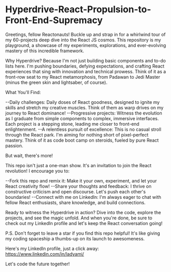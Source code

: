 # Hyperdrive-React-Propulsion-to-Front-End-Supremacy
Greetings, fellow Reactonauts!
Buckle up and strap in for a whirlwind tour of my 60-projects deep dive into the React JS cosmos. This repository is my playground, a showcase of my experiments, explorations, and ever-evolving mastery of this incredible framework.

Why Hyperdrive?
Because I'm not just building basic components and to-do lists here. I'm pushing boundaries, defying expectations, and crafting React experiences that sing with innovation and technical prowess. Think of it as a front-row seat to my React metamorphosis, from Padawan to Jedi Master (minus the green skin and lightsaber, of course).

What You'll Find:

--Daily challenges: Daily doses of React goodness, designed to ignite my skills and stretch my creative muscles. Think of them as warp drives on my journey to React dominance!
--Progressive projects: Witness the evolution as I graduate from simple components to complex, immersive interfaces. Each project is a stepping stone, leading me closer to front-end enlightenment.
--A relentless pursuit of excellence: This is no casual stroll through the React park. I'm aiming for nothing short of pixel-perfect mastery. Think of it as code boot camp on steroids, fueled by pure React passion.

But wait, there's more!

This repo isn't just a one-man show. It's an invitation to join the React revolution! I encourage you to:

--Fork this repo and remix it: Make it your own, experiment, and let your React creativity flow!
--Share your thoughts and feedback: I thrive on constructive criticism and open discourse. Let's push each other's boundaries!
--Connect with me on LinkedIn: I'm always eager to chat with fellow React enthusiasts, share knowledge, and build connections.

Ready to witness the Hyperdrive in action? Dive into the code, explore the projects, and see the magic unfold. And when you're done, be sure to check out my LinkedIn profile and let's keep the React conversation going!

P.S. Don't forget to leave a star if you find this repo helpful! It's like giving my coding spaceship a thumbs-up on its launch to awesomeness.

Here's my LinkedIn profile, just a click away: https://www.linkedin.com/in/ladyami/

Let's code the future together!
